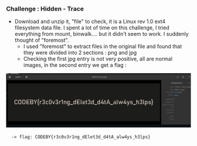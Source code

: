 ### Challenge : Hidden - Trace

- Download and unzip it, "file" to check, it is a Linux rev 1.0 ext4 filesystem data file. I spent a lot of time on this challenge, I tried everything from mount, binwalk.... but it didn't seem to work. I suddenly thought of "foremost".
  - I used "foremost" to extract files in the original file and found that they were divided into 2 sections : png and jpg
  - Checking the first jpg entry is not very positive, all are normal images, in the second entry we get a flag :

<img src="flag.png" alt="output image python script" width="1000"/>

      -> flag: CODEBY{r3c0v3r1ng_dElet3d_d4tA_alw4ys_h3lps}
